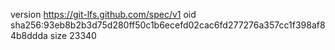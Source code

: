 version https://git-lfs.github.com/spec/v1
oid sha256:93eb8b2b3d75d280ff50c1b6ecefd02cac6fd277276a357cc1f398af84b8ddda
size 23340
